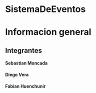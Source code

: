 # SistemaDeEventos

# Informacion general

##  Integrantes
#### Sebastian Moncada
#### Diego Vera
#### Fabian Huenchunir
 
